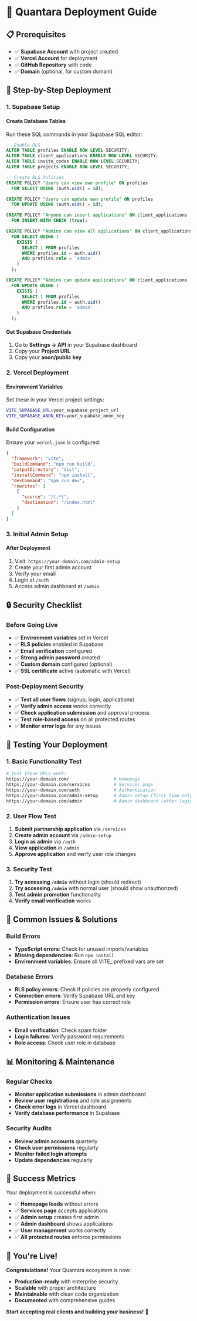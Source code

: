 # 🚀 Quantara Deployment Guide

## 📋 Prerequisites

- ✅ **Supabase Account** with project created
- ✅ **Vercel Account** for deployment
- ✅ **GitHub Repository** with code
- ✅ **Domain** (optional, for custom domain)

## 🔧 Step-by-Step Deployment

### **1. Supabase Setup**

#### **Create Database Tables**
Run these SQL commands in your Supabase SQL editor:

```sql
-- Enable RLS
ALTER TABLE profiles ENABLE ROW LEVEL SECURITY;
ALTER TABLE client_applications ENABLE ROW LEVEL SECURITY;
ALTER TABLE invite_codes ENABLE ROW LEVEL SECURITY;
ALTER TABLE projects ENABLE ROW LEVEL SECURITY;

-- Create RLS Policies
CREATE POLICY "Users can view own profile" ON profiles
  FOR SELECT USING (auth.uid() = id);

CREATE POLICY "Users can update own profile" ON profiles
  FOR UPDATE USING (auth.uid() = id);

CREATE POLICY "Anyone can insert applications" ON client_applications
  FOR INSERT WITH CHECK (true);

CREATE POLICY "Admins can view all applications" ON client_applications
  FOR SELECT USING (
    EXISTS (
      SELECT 1 FROM profiles 
      WHERE profiles.id = auth.uid() 
      AND profiles.role = 'admin'
    )
  );

CREATE POLICY "Admins can update applications" ON client_applications
  FOR UPDATE USING (
    EXISTS (
      SELECT 1 FROM profiles 
      WHERE profiles.id = auth.uid() 
      AND profiles.role = 'admin'
    )
  );
```

#### **Get Supabase Credentials**
1. Go to **Settings → API** in your Supabase dashboard
2. Copy your **Project URL**
3. Copy your **anon/public key**

### **2. Vercel Deployment**

#### **Environment Variables**
Set these in your Vercel project settings:

```bash
VITE_SUPABASE_URL=your_supabase_project_url
VITE_SUPABASE_ANON_KEY=your_supabase_anon_key
```

#### **Build Configuration**
Ensure your `vercel.json` is configured:

```json
{
  "framework": "vite",
  "buildCommand": "npm run build",
  "outputDirectory": "dist",
  "installCommand": "npm install",
  "devCommand": "npm run dev",
  "rewrites": [
    {
      "source": "/(.*)",
      "destination": "/index.html"
    }
  ]
}
```

### **3. Initial Admin Setup**

#### **After Deployment**
1. Visit: `https://your-domain.com/admin-setup`
2. Create your first admin account
3. Verify your email
4. Login at `/auth`
5. Access admin dashboard at `/admin`

## 🔒 Security Checklist

### **Before Going Live**
- ✅ **Environment variables** set in Vercel
- ✅ **RLS policies** enabled in Supabase
- ✅ **Email verification** configured
- ✅ **Strong admin password** created
- ✅ **Custom domain** configured (optional)
- ✅ **SSL certificate** active (automatic with Vercel)

### **Post-Deployment Security**
- ✅ **Test all user flows** (signup, login, applications)
- ✅ **Verify admin access** works correctly
- ✅ **Check application submission** and approval process
- ✅ **Test role-based access** on all protected routes
- ✅ **Monitor error logs** for any issues

## 🎯 Testing Your Deployment

### **1. Basic Functionality Test**
```bash
# Test these URLs work:
https://your-domain.com/                 # Homepage
https://your-domain.com/services         # Services page
https://your-domain.com/auth             # Authentication
https://your-domain.com/admin-setup      # Admin setup (first time only)
https://your-domain.com/admin            # Admin dashboard (after login)
```

### **2. User Flow Test**
1. **Submit partnership application** via `/services`
2. **Create admin account** via `/admin-setup`
3. **Login as admin** via `/auth`
4. **View application** in `/admin`
5. **Approve application** and verify user role changes

### **3. Security Test**
1. **Try accessing `/admin`** without login (should redirect)
2. **Try accessing `/admin`** with normal user (should show unauthorized)
3. **Test admin promotion** functionality
4. **Verify email verification** works

## 🚨 Common Issues & Solutions

### **Build Errors**
- **TypeScript errors**: Check for unused imports/variables
- **Missing dependencies**: Run `npm install`
- **Environment variables**: Ensure all VITE_ prefixed vars are set

### **Database Errors**
- **RLS policy errors**: Check if policies are properly configured
- **Connection errors**: Verify Supabase URL and key
- **Permission errors**: Ensure user has correct role

### **Authentication Issues**
- **Email verification**: Check spam folder
- **Login failures**: Verify password requirements
- **Role access**: Check user role in database

## 📊 Monitoring & Maintenance

### **Regular Checks**
- **Monitor application submissions** in admin dashboard
- **Review user registrations** and role assignments
- **Check error logs** in Vercel dashboard
- **Verify database performance** in Supabase

### **Security Audits**
- **Review admin accounts** quarterly
- **Check user permissions** regularly
- **Monitor failed login attempts**
- **Update dependencies** regularly

## 🎉 Success Metrics

Your deployment is successful when:
- ✅ **Homepage loads** without errors
- ✅ **Services page** accepts applications
- ✅ **Admin setup** creates first admin
- ✅ **Admin dashboard** shows applications
- ✅ **User management** works correctly
- ✅ **All protected routes** enforce permissions

## 🚀 **You're Live!**

**Congratulations!** Your Quantara ecosystem is now:
- **Production-ready** with enterprise security
- **Scalable** with proper architecture
- **Maintainable** with clean code organization
- **Documented** with comprehensive guides

**Start accepting real clients and building your business!** 💪